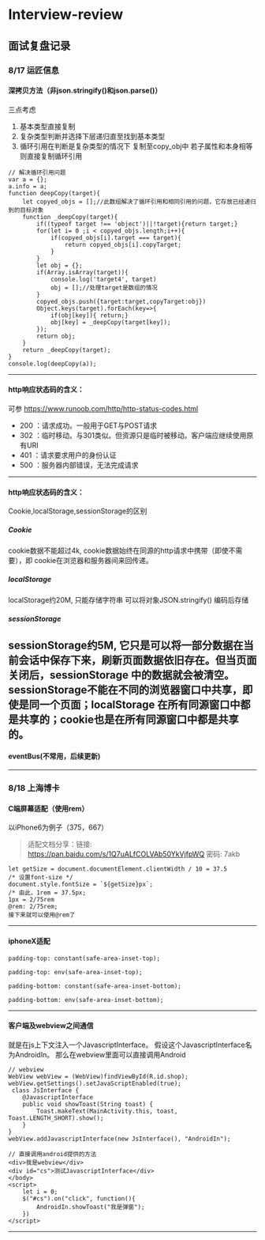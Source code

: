# Interview-review
## 面试复盘记录
### 8/17 运匠信息
#### 深拷贝方法（非json.stringify()和json.parse()）
三点考虑
1. 基本类型直接复制
2. 复杂类型判断并选择下层递归直至找到基本类型
3. 循环引用在判断是复杂类型的情况下 复制至copy_obj中 若子属性和本身相等 则直接复制循环引用
```
// 解决循环引用问题
var a = {};
a.info = a;
function deepCopy(target){
    let copyed_objs = [];//此数组解决了循环引用和相同引用的问题，它存放已经递归到的目标对象
    function _deepCopy(target){
        if((typeof target !== 'object')||!target){return target;}
        for(let i= 0 ;i < copyed_objs.length;i++){
            if(copyed_objs[i].target === target){
                return copyed_objs[i].copyTarget;
            }
        }
        let obj = {};
        if(Array.isArray(target)){
            console.log('target4', target)
            obj = [];//处理target是数组的情况
        }
        copyed_objs.push({target:target,copyTarget:obj})
        Object.keys(target).forEach(key=>{
            if(obj[key]){ return;}
            obj[key] = _deepCopy(target[key]);
        });
        return obj;
    }
    return _deepCopy(target);
}
console.log(deepCopy(a));
```
----
#### http响应状态码的含义：
可参 https://www.runoob.com/http/http-status-codes.html
+ 200 ：请求成功。一般用于GET与POST请求
+ 302 ：临时移动。与301类似。但资源只是临时被移动。客户端应继续使用原有URI
+ 401 ：请求要求用户的身份认证
+ 500 ：服务器内部错误，无法完成请求
----
#### http响应状态码的含义：
Cookie,localStorage,sessionStorage的区别
##### Cookie
cookie数据不能超过4k, cookie数据始终在同源的http请求中携带（即使不需要），即 cookie在浏览器和服务器间来回传递。
##### localStorage
localStorage约20M, 只能存储字符串 可以将对象JSON.stringify() 编码后存储
##### sessionStorage
sessionStorage约5M, 它只是可以将一部分数据在当前会话中保存下来，刷新页面数据依旧存在。但当页面关闭后，sessionStorage 中的数据就会被清空。
sessionStorage不能在不同的浏览器窗口中共享，即使是同一个页面；localStorage 在所有同源窗口中都是共享的；cookie也是在所有同源窗口中都是共享的。
----
#### eventBus(不常用，后续更新)

----
### 8/18 上海博卡
#### C端屏幕适配（使用rem）
以iPhone6为例子（375，667）
>适配文档分享：链接: https://pan.baidu.com/s/1Q7uALfCOLVAb50YkVjfpWQ  密码: 7akb
```
let getSize = document.documentElement.clientWidth / 10 = 37.5
/* 设置font-size */
document.style.fontSize = `${getSize}px`;
/* 由此，1rem = 37.5px;
1px = 2/75rem
@rem: 2/75rem;
接下来就可以使用@rem了
```
----
#### iphoneX适配
    padding-top: constant(safe-area-inset-top);

    padding-top: env(safe-area-inset-top);
    
    padding-bottom: constant(safe-area-inset-bottom);
    
    padding-bottom: env(safe-area-inset-bottom);
----
#### 客户端及webview之间通信
就是在js上下文注入一个JavascriptInterface。
假设这个JavascriptInterface名为AndroidIn。
那么在webview里面可以直接调用Android

    // webview
    WebView webView = (WebView)findViewById(R.id.shop);
    webView.getSettings().setJavaScriptEnabled(true);
     class JsInterface {
        @JavascriptInterface
        public void showToast(String toast) {
            Toast.makeText(MainActivity.this, toast, Toast.LENGTH_SHORT).show();
        }
    }
    webView.addJavascriptInterface(new JsInterface(), "AndroidIn");

    // 直接调用android提供的方法
    <div>我是webview</div>
    <div id="cs">测试JavascriptInterface</div>
    </body>
    <script>
        let i = 0;
        $("#cs").on("click", function(){
            AndroidIn.showToast("我是弹窗");
        })
    </script>
----
